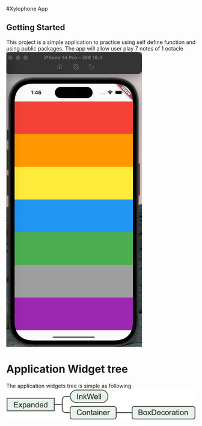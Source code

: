 #Xylophone App

## Getting Started
This project is a simple application to practice using self define function and using public packages.
The app will allow user play 7 notes of 1 octacle
![img.png](app_screen.png)
# Application Widget tree
The application widgets tree is simple as following.
![img.png](app_structure.png)
